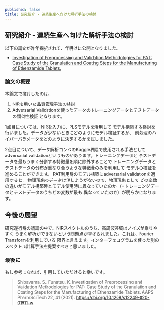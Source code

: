 ```yaml
---
published: false
title: 研究紹介 - 連続生産へ向けた解析手法の検討
---
```

## 研究紹介 - 連続生産へ向けた解析手法の検討

以下の論文が昨年採択されて、年明けに公開となりました。

- [ Investigation of Preprocessing and Validation Methodologies for PAT: Case Study of the Granulation and Coating Steps for the Manufacturing of Ethenzamide Tablets.](https://link.springer.com/article/10.1208%2Fs12249-020-01911-w)

### 論文の概要

本論文で検討したのは、
1. NIRを用いた品質管理手法の検討
2. Adversarial Validationを使ったデータのトレーニングデータとテストデータの類似性検証
となります。

1点目については、NIRを入力に、PLSモデルを活用して
モデル構築する検討を行いました。データが少ないときにどのようにモデル検証するか、
前処理のハイパーパラメータをどのように決定するかを試しました。

2点目について、データ解析コンペのKaggle界隈で使用される手法として
adversarial validationというものがあります。トレーニングデータと
テストデータを最もうまく分割する特徴量を順に除外することで
トレーニングデータとテストデータの分布が重なり合うような特徴量のみを利用して
モデルの検証を進めることができます。
PAT利用時のモデル構築にadversarial validationを適用すると、
物理現象のデータは消しようがないので、物理現象として
どの変数の違いがモデル構築時とモデル使用時に異なっていたのか
（=トレーニングデータとテストデータのうちどの変数が最も
異なっていたのか）が明らかになります。

## 今後の展望

研究遂行時の議論の中で、NIRスペクトルのうち、高周波帯域はノイズが乗りやすく
うまく解析ができないという問題点が挙げられました。これは、Fourier Transformを利用している
限界と言えます。インターフェログラムを使った別のスペクトル計算手法を提案すべきと思いました。

### 最後に
もし参考になれば、引用していただけると幸いです。

> Shibayama, S., Funatsu, K. Investigation of Preprocessing and Validation Methodologies for PAT: Case Study of the Granulation and Coating Steps for the Manufacturing of Ethenzamide Tablets. AAPS PharmSciTech 22, 41 (2021). https://doi.org/10.1208/s12249-020-01911-w